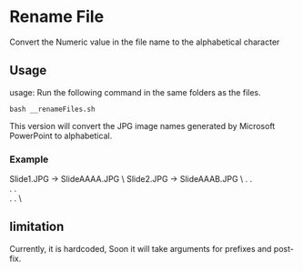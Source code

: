 # Rename File
Convert the Numeric value in the file name to the alphabetical character 

## Usage
usage: Run the following command in the same folders as the files.
```
bash __renameFiles.sh
```

This version will convert the JPG image names generated by Microsoft PowerPoint to alphabetical. 

### Example 
Slide1.JPG -> SlideAAAA.JPG \\
Slide2.JPG -> SlideAAAB.JPG  \\
.              .          \
.              .           \
.              .            \

## limitation
Currently, it is hardcoded, Soon it will take arguments for prefixes and post-fix. 

